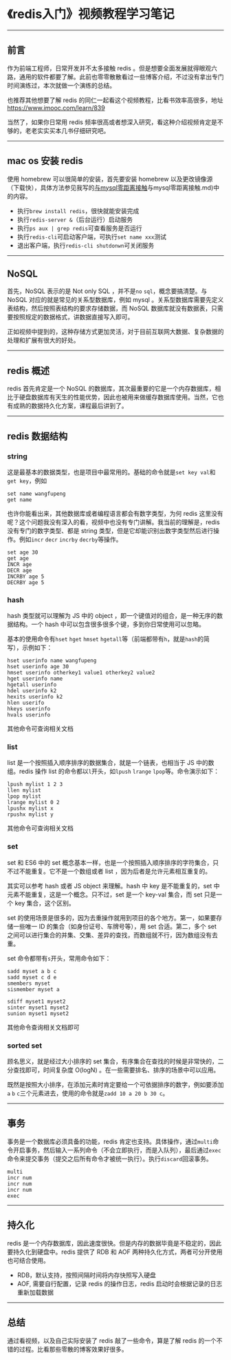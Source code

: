 # 《redis入门》视频教程学习笔记

-----------

## 前言

作为前端工程师，日常开发并不太多接触 redis 。但是想要全面发展就得眼观六路，通用的软件都要了解。此前也零零散散看过一些博客介绍，不过没有拿出专门时间演练过，本次就做一个演练的总结。

也推荐其他想要了解 redis 的同仁一起看这个视频教程，比看书效率高很多，地址 https://www.imooc.com/learn/839

当然了，如果你日常用 redis 频率很高或者想深入研究，看这种介绍视频肯定是不够的，老老实实买本几书仔细研究吧。

----------

## mac os 安装 redis

使用 homebrew 可以很简单的安装，首先要安装 homebrew 以及更改镜像源（下载快），具体方法参见我写的[与mysql零距离接触]()与mysql零距离接触.md)中的内容。

- 执行`brew install redis`，很快就能安装完成
- 执行`redis-server &`（后台运行）启动服务
- 执行`ps aux | grep redis`可查看服务是否运行
- 执行`redis-cli`可启动客户端，可执行`set name xxx`测试
- 退出客户端，执行`redis-cli shutdonwn`可关闭服务

-----------

## NoSQL

首先，NoSQL 表示的是 Not only SQL ，并不是`no` `sql`，概念要搞清楚。与 NoSQL 对应的就是常见的关系型数据库，例如 mysql 。关系型数据库需要先定义表结构，然后按照表结构的要求存储数据，而 NoSQL 数据库就没有数据表，只需要按照规定的数据格式，讲数据直接写入即可。

正如视频中提到的，这种存储方式更加灵活，对于目前互联网大数据、复杂数据的处理和扩展有很大的好处。

-----------

## redis 概述

redis 首先肯定是一个 NoSQL 的数据库，其次最重要的它是一个内存数据库，相比于硬盘数据库有天生的性能优势，因此也被用来做缓存数据库使用。当然，它也有成熟的数据持久化方案，课程最后讲到了。

-----------

## redis 数据结构

### string

这是最基本的数据类型，也是项目中最常用的。基础的命令就是`set key val`和`get key`，例如

```
set name wangfupeng
get name
```

也许你能看出来，其他数据库或者编程语言都会有数字类型，为何 redis 这里没有呢？这个问题我没有深入的看，视频中也没有专门讲解。我当前的理解是，redis 没有专门的数字类型、都是 string 类型，但是它却能识别出数字类型然后进行操作。例如`incr` `decr` `incrby` `decrby`等操作。

```
set age 30
get age
INCR age
DECR age
INCRBY age 5
DECRBY age 5
```

### hash

hash 类型就可以理解为 JS 中的 object ，即一个键值对的组合，是一种无序的数据结构。一个 hash 中可以包含很多很多个键，多到你日常使用可以忽略。

基本的使用命令有`hset` `hget` `hmset` `hgetall`等（前端都带有`h`，就是`hash`的简写），示例如下：

```
hset userinfo name wangfupeng
hset userinfo age 30
hmset userinfo otherkey1 value1 otherkey2 value2
hget userinfo name
hgetall userinfo
hdel userinfo k2
hexits userinfo k2
hlen userifo
hkeys userinfo
hvals userinfo
```
其他命令可查询相关文档

### list

list 是一个按照插入顺序排序的数据集合，就是一个链表，也相当于 JS 中的数组。redis 操作 list 的命令都以`l`开头，如`lpush` `lrange` `lpop`等。命令演示如下：

```
lpush mylist 1 2 3
llen mylist
lpop mylist
lrange mylist 0 2
lpushx mylist x
rpushx mylist y
```
其他命令可查询相关文档

### set

set 和 ES6 中的 set 概念基本一样，也是一个按照插入顺序排序的字符集合，只不过不能重复。它不是一个数组或者 list ，因为后者是允许元素相互重复的。

其实可以参考 hash 或者 JS object 来理解。hash 中 key 是不能重复的，set 中元素不能重复，这是一个概念。只不过，set 是一个 key-val 集合，而 set 只是一个 key 集合，这个区别。

set 的使用场景是很多的，因为去重操作就用到项目的各个地方。第一，如果要存储一些唯一 ID 的集合（如身份证号、车牌号等），用 set 合适。第二，多个 set 之间可以进行集合的并集、交集、差异的查找，而数组就不行，因为数组没有去重。

set 命令都带有`s`开头，常用命令如下：

```
sadd myset a b c
sadd myset c d e
smembers myset
sismember myset a

sdiff myset1 myset2
sinter myset1 myset2
sunion myset1 myset2
```

其他命令查询相关文档即可

### sorted set

顾名思义，就是经过大小排序的 set 集合，有序集合在查找的时候是非常快的，二分查找即可，时间复杂度 O(logN) 。在一些需要排名、排序的场景中可以应用。

既然是按照大小排序，在添加元素时肯定要给一个可依据排序的数字，例如要添加`a` `b` `c`三个元素进去，使用的命令就是`zadd 10 a 20 b 30 c`。

----------

## 事务

事务是一个数据库必须具备的功能，redis 肯定也支持。具体操作，通过`multi`命令开启事务，然后输入一系列命令（不会立即执行，而是入队列），最后通过`exec`命令来提交事务（提交之后所有命令才被统一执行）。执行`discard`回滚事务。

```
multi
incr num
incr num
incr num
exec
```
----------

## 持久化

redis 是一个内存数据库，因此速度很快。但是内存的数据毕竟是不稳定的，因此要持久化到硬盘中。redis 提供了 RDB 和 AOF 两种持久化方式，两者可分开使用也可结合使用。

- RDB，默认支持，按照间隔时间将内存快照写入硬盘
- AOF, 需要自行配置，记录 redis 的操作日志，redis 启动时会根据记录的日志重新加载数据

---------

## 总结

通过看视频，以及自己实际安装了 redis 敲了一些命令，算是了解 redis 的一个不错的过程。比看那些零散的博客效果好很多。

